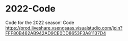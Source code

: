 # 2022-Code
Code for the 2022 season! 
Code
https://prod.liveshare.vsengsaas.visualstudio.com/join?FFF80B462AB942AD9CE0DD8653F3A81137D4
